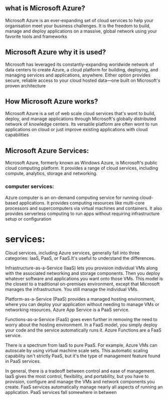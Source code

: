 ## what is Microsoft Azure?
   Microsoft Azure is an ever-expanding set of cloud services to help your organisation meet your business challenges. It is the freedom to build, manage and deploy applications on a massive, global network using your favorite tools and frameworks
 
## Microsoft Azure why it is used?
   Microsoft has leveraged its constantly-expanding worldwide network of data centers to create Azure, a cloud platform for building, deploying, and managing services and applications, anywhere. Either option provides secure, reliable access to your cloud hosted data—one built on Microsoft's proven architecture
 
## How Microsoft Azure works?
   Microsoft Azure is a set of web scale cloud services that's wont to build, deploy, and manage applications through Microsoft's globally distributed network of knowledge centers. Its versatile platform are often wont to run applications on cloud or just improve existing applications with cloud capabilities
   
## Microsoft Azure Services:
   Microsoft Azure, formerly known as Windows Azure, is Microsoft's public cloud computing platform. It provides a range of cloud services, including compute, analytics, storage and networking.
   
### computer services:
   Azure computer is an on-demand computing service for running cloud-based applications. It provides computing resources like multi-core processors and supercomputers via virtual machines and containers. It also provides serverless computing to run apps without requiring infrastructure setup or configuration
   
# services: 
   Cloud services, including Azure services, generally fall into three categories: IaaS, PaaS, or FaaS.It's useful to understand the differences.

Infrastructure-as-a-Service (IaaS) lets you provision individual VMs along with the associated networking and storage components. Then you deploy whatever software and applications you want onto those VMs. This model is the closest to a traditional on-premises environment, except that Microsoft manages the infrastructure. You still manage the individual VMs.

Platform-as-a-Service (PaaS) provides a managed hosting environment, where you can deploy your application without needing to manage VMs or networking resources. Azure App Service is a PaaS service.

Functions-as-a-Service (FaaS) goes even further in removing the need to worry about the hosting environment. In a FaaS model, you simply deploy your code and the service automatically runs it. Azure Functions are a FaaS service.

There is a spectrum from IaaS to pure PaaS. For example, Azure VMs can autoscale by using virtual machine scale sets. This automatic scaling capability isn't strictly PaaS, but it's the type of management feature found in PaaS services.

In general, there is a tradeoff between control and ease of management. IaaS gives the most control, flexibility, and portability, but you have to provision, configure and manage the VMs and network components you create. FaaS services automatically manage nearly all aspects of running an application. PaaS services fall somewhere in between
